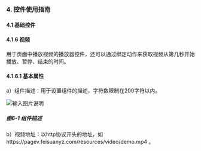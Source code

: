 ### 4. 控件使用指南

#### 4.1 基础控件

#### 4.1.6 视频

用于页面中播放视频的播放器控件，还可以通过绑定动作来获取视频从第几秒开始播放、暂停、结束的时间。

#### 4.1.6.1 基本属性

a）组件描述：用于设置组件的描述，字符数限制在200字符以内。

![输入图片说明](../../../../images/%20SoFlu%EF%BC%88%E5%89%8D%E7%AB%AF%EF%BC%89%E5%85%A8%E8%87%AA%E5%8A%A8%E5%BC%80%E5%8F%91%E5%B9%B3%E5%8F%B0%E6%95%99%E7%A8%8B/1.%20%E6%9C%80%E6%96%B0%E7%89%88%E6%9C%AC%20-%20%E6%9B%B4%E6%96%B0%E6%97%A5%E6%9C%9F%20-%202023.01.10/4.%20%E6%8E%A7%E4%BB%B6%E4%BD%BF%E7%94%A8%E6%8C%87%E5%8D%97/1.%20%E5%9F%BA%E7%A1%80%E6%8E%A7%E4%BB%B6/6-1.png)

##### 图6-1 组件描述

b）视频地址：以http协议开头的地址，如https://pagev.feisuanyz.com/resources/video/demo.mp4 。

